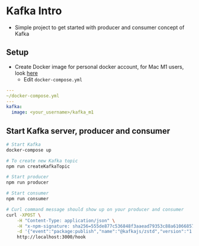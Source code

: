 # Kafka Intro

- Simple project to get started with producer and consumer concept of Kafka

## Setup

- Create Docker image for personal docker account, for Mac M1 users, look [here](https://stackoverflow.com/questions/67181738/docker-kafka-on-macos-m1-issues-stuck-on-configuring/68739361#68739361)
  - Edit `docker-compose.yml`

```yml
---
~/docker-compose.yml
---
kafka:
  image: <your_username>/kafka_m1
```

## Start Kafka server, producer and consumer

```sh
# Start Kafka
docker-compose up

# To create new Kafka topic
npm run createKafkaTopic

# Start producer
npm run producer

# Start consumer
npm run consumer

# Curl command message should show up on your producer and consumer
curl -XPOST \
    -H "Content-Type: application/json" \
    -H "x-npm-signature: sha256=555de877c536848f3aaead79353c88a610668575c546e31aa8c6c7fd8241cb12" \
    -d '{"event":"package:publish","name":"@kafkajs/zstd","version":"1.0.0","hookOwner":{"username":"nevon"},"payload":{"name":"@kafkajs/zstd"},"change":{"version":"1.0.0"},"time":1603444214995}' \
    http://localhost:3000/hook
```
